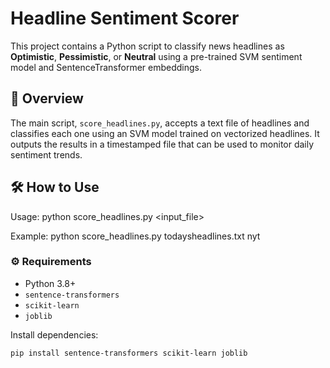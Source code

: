 # Headline Sentiment Scorer

This project contains a Python script to classify news headlines as **Optimistic**, **Pessimistic**, or **Neutral** using a pre-trained SVM sentiment model and SentenceTransformer embeddings.

## 📄 Overview

The main script, `score_headlines.py`, accepts a text file of headlines and classifies each one using an SVM model trained on vectorized headlines. It outputs the results in a timestamped file that can be used to monitor daily sentiment trends.

## 🛠 How to Use

Usage: python score_headlines.py <input_file> <source>

Example: python score_headlines.py todaysheadlines.txt nyt

### ⚙️ Requirements

- Python 3.8+
- `sentence-transformers`
- `scikit-learn`
- `joblib`

Install dependencies:

```bash
pip install sentence-transformers scikit-learn joblib
